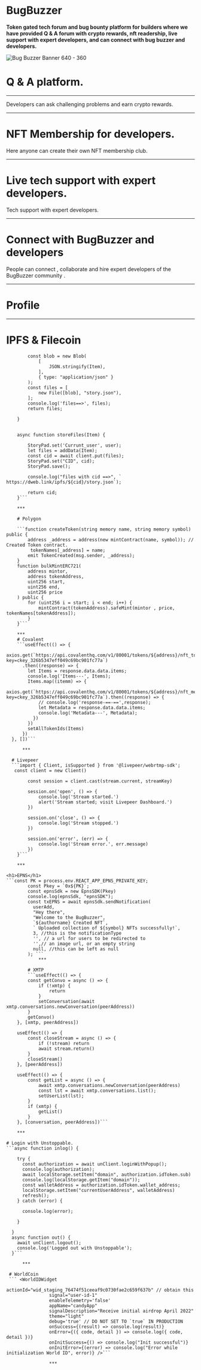 # BugBuzzer

**Token gated tech forum and bug bounty platform for builders where we have provided Q & A forum with crypto rewards, nft readership, live support with expert developers, and can connect with bug buzzer and developers.**

![Bug Buzzer Banner 640 - 360](https://user-images.githubusercontent.com/81761152/192082962-627821ac-2b86-4c1c-ac64-9857f70de9f3.png)

# Q & A platform.
***
Developers can ask challenging problems and earn crypto rewards.

***
# NFT Membership for developers.
Here anyone can create their own NFT membership club. 

***

# Live tech support with expert developers.
Tech support with expert developers.

***
# Connect with BugBuzzer and developers
People can connect , collaborate and hire expert developers
of the BugBuzzer community .

***
# Profile 

***
# IPFS & Filecoin 
```function addData(Item) {
        const blob = new Blob(
            [
                JSON.stringify(Item),
            ],
            { type: "application/json" }
        );
        const files = [
            new File([blob], "story.json"),
        ];
        console.log('files==>', files);
        return files;

    }


    async function storeFiles(Item) {

        StoryPad.set('Currunt_user', user);
        let files = addData(Item);
        const cid = await client.put(files);
        StoryPad.set("CID", cid);
        StoryPad.save();

        console.log("files with cid ==>", ` https://dweb.link/ipfs/${cid}/story.json`);

        return cid;
    }```
    
    ***
    
    # Polygon
    
    ```function createToken(string memory name, string memory symbol) public {
        address _address = address(new mintContract(name, symbol)); // Created Token contract.
         tokenNames[_address] = name;
        emit TokenCreated(msg.sender, _address);
    }
    function bulkMintERC721(
        address mintor,
        address tokenAddress,
        uint256 start,
        uint256 end,
        uint256 price
    ) public {
        for (uint256 i = start; i < end; i++) {
            mintContract(tokenAddress).safeMint(mintor , price, tokenNames[tokenAddress]);
        }
    }```
    
    ***    
    # Covalent 
    ```useEffect(() => {
    axios.get(`https://api.covalenthq.com/v1/80001/tokens/${address}/nft_token_ids/?key=ckey_326b5347eff049c69bc901fc77a`)
      .then((response) => {
        let Items = response.data.data.items;
        console.log('Items---', Items);
        Items.map((itemm) => {
          axios.get(`https://api.covalenthq.com/v1/80001/tokens/${address}/nft_metadata/${itemm.token_id}/?key=ckey_326b5347eff049c69bc901fc77a`).then((response) => {
            // console.log('response-==-==',response);
            let Metadata = response.data.data.items;
            console.log('Metadata---', Metadata);
          })
        })
        setAllTokenIds(Items)
      })
  }, [])```
  
      ***    

  # Livepeer
  ```import { Client, isSupported } from '@livepeer/webrtmp-sdk';
   const client = new Client()

        const session = client.cast(stream.current, streamKey)

        session.on('open', () => {
            console.log('Stream started.')
            alert('Stream started; visit Livepeer Dashboard.')
        })

        session.on('close', () => {
            console.log('Stream stopped.')
        })

        session.on('error', (err) => {
            console.log('Stream error.', err.message)
        })
    }```
    
    ***    

<h1>EPNS</h1>
```const PK = process.env.REACT_APP_EPNS_PRIVATE_KEY;
        const Pkey = `0x${PK}`;
        const epnsSdk = new EpnsSDK(Pkey)
        console.log(epnsSdk, "epnsSDK");
        const txEPNS = await epnsSdk.sendNotification(
          userAdd,
          "Hey there",
          "Welcome to the BugBuzzer",
          `${authorname} Created NFT`,
          ` Uploaded collection of ${symbol} NFTs successfully!`,
          3, //this is the notificationType
          '', // a url for users to be redirected to
          '',// an image url, or an empty string
          null, //this can be left as null
        ); ```
            ***    

        # XMTP
        ```useEffect(() => {
        const getConvo = async () => {
            if (!xmtp) {
                return
            }
            setConversation(await xmtp.conversations.newConversation(peerAddress))
        }
        getConvo()
    }, [xmtp, peerAddress])

    useEffect(() => {
        const closeStream = async () => {
            if (!stream) return
            await stream.return()
        }
        closeStream()
    }, [peerAddress])

    useEffect(() => {
        const getList = async () => {
            await xmtp.conversations.newConversation(peerAddress)
            const lst = await xmtp.conversations.list();
            setUserList(lst);
        }
        if (xmtp) {
            getList()
        }
    }, [conversation, peerAddress])```
    
    ***    

# Login with Unstoppable.
```async function inlog() {

    try {
      const authorization = await unClient.loginWithPopup();
      console.log(authorization);
      await localStorage.setItem("domain", authorization.idToken.sub)
      console.log(localStorage.getItem("domain"));
      const walletAddress = authorization.idToken.wallet_address;
      localStorage.setItem("currentUserAddress", walletAddress)
      refresh();
    } catch (error) {

      console.log(error);

    }

  }
  async function out() {
    await unClient.logout();
    console.log('Logged out with Unstoppable');
  }```
  
      ***    

 # WorldCoin
 ``` <WorldIDWidget
                actionId="wid_staging_76474f51ceeaf9c0730fae2c659f637b" // obtain this  
                signal="user-id-1"
                enableTelemetry='false'
                appName="candyApp"
                signalDescription="Receive initial airdrop April 2022"
                theme="light"
                debug='true' // DO NOT SET TO `true` IN PRODUCTION
                onSuccess={(result) => console.log(result)}
                onError={({ code, detail }) => console.log({ code, detail })}
                onInitSuccess={() => console.log("Init successful")}
                onInitError={(error) => console.log("Error while initialization World ID", error)} />```
                
                ***    
    
